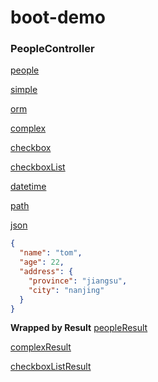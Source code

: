 # boot-demo

### PeopleController

[people](http://127.0.1:8080/people?name=tom&age=22)

[simple](http://127.0.1:8080/simple?name=tom&age=22)

[orm](http://127.0.0.1:8080/orm?name=tom&age=22)

[complex](http://127.0.0.1:8080/complex?name=tom&age=22&address.province=jiangsu&address.city=nanjing)

[checkbox](http://127.0.0.1:8080/checkbox?like=sing&like=dance&like=rap&like=basketball)

[checkboxList](http://127.0.0.1:8080/checkbox/list?city=nanjing&city=suzhou&city=wuxi)

[datetime](http://127.0.0.1:8080/date?date=2002-02-28)

[path](http://127.0.0.1:8080/path/tom/22)

[json](http://127.0.0.1:8080/json)

```json
{
  "name": "tom",
  "age": 22,
  "address": {
    "province": "jiangsu",
    "city": "nanjing"
  }
}
```

**Wrapped by Result**
[peopleResult](http://127.0.1:8080/people/result?name=tom&age=22)

[complexResult](http://127.0.0.1:8080/complex/result?name=tom&age=22&address.province=jiangsu&address.city=nanjing)

[checkboxListResult](http://127.0.0.1:8080/checkbox/list/result?city=nanjing&city=suzhou&city=wuxi)
